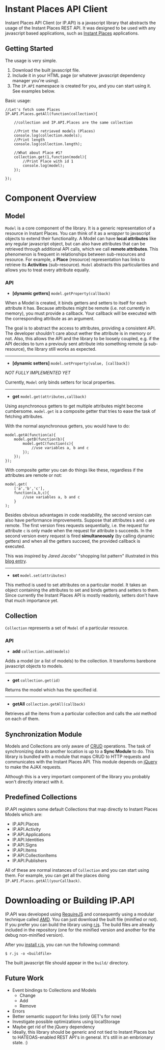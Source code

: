 # Instant Places API Client #

Instant Places API Client (or IP.API) is a javascript library that abstracts the usage of the Instant Places REST API. It was designed to be used with any javascript based applications, such as [Instant Places](http://www.instantplaces.org/) applications.

## Getting Started ##

The usage is very simple. 

1. Download the built javascript file.
2. Include it in your HTML page (or whatever javascript dependency manager you're using).
3. The `IP.API` namespace is created for you, and you can start using it. See examples below.

Basic usage:

	//Let's fetch some Places
    IP.API.Places.getAll(function(collection){

		//collection and IP.API.Places are the same collection

        //Print the retrieved models (Places)
        console.log(collection.models);
        //Print length
        console.log(collection.length);

		//What about Place #1?
		collection.get(1,function(model){
			//Print Place with id 1
			console.log(model);
		});

    });

# Component Overview #

## Model ##

`Model` is a core component of the library. It is a generic representation of a resource in Instant Places. You can think of it as a *wrapper* to javascript objects to extend their functionality. A Model can have **local attributes** like any regular javascript object, but can also have attributes that can be retrieved through additional API calls, which we call **remote attributes**. This phenomenon is frequent in relationships between sub-resources and resource. For example, a **Place** (resource) representation has links to retrieve its **Activities** (sub-resource). `Model` abstracts this particularities and allows you to treat every attribute equally.

### API ###

- **[dynamic getters]** `model.getProperty(callback)`

When a Model is created, it binds getters and setters to itself for each attribute it has. Because attributes might be remote (i.e. not currently in memory), you must provide a callback. Your callback will be executed with the corresponding attribute as an argument.

The goal is to abstract the access to attributes, providing a consistent API. The developer shouldn't care about wether the attribute is in memory or not. Also, this allows the API and the library to be loosely coupled, e.g. if the API decides to turn a previouly sent attribute into something remote (a sub-resource), the library still works as expected.

----------

- **[dynamic setters]** `model.setProperty(value, [callback])`

*NOT FULLY IMPLEMENTED YET*

Currently, `Model` only binds setters for local properties.

----------

- **get** `model.get(attributes,callback)`

Using asynchronous getters to get multiple attributes might become cumbersome. `model.get` is a composite getter that tries to ease the task of fetching attributes.

With the normal asynchronous getters, you would have to do:

	model.getA(function(a){
		model.getB(function(b){
			model.getC(function(c){
				//use variables a, b and c
			});
		});
	});

With composite getter you can do things like these, regardless if the attributes are remote or not:

    model.get(
		['a','b','c'],
		function(a,b,c){
			//use variables a, b and c
		}
	);

Besides obvious advantages in code readability, the second version can also have performance improvements. Suppose that attributes `b` and `c` are remote. The first version fires requests sequentially, i.e. the request for attribute `c` is only made when the request for attribute `b` succeeds. In the second version every request is fired **simultaneously** (by calling dynamic getters) and when all the getters succeed, the provided callback is executed.

This was inspired by *Jared Jacobs*' "shopping list pattern" illustrated in this [blog entry](http://ajaxian.com/archives/designing-a-javascript-client-for-a-rest-api).

----------

- **set** `model.set(attributes)`

This method is used to set attributes on a particular model. It takes an object containing the attributes to set and binds getters and setters to them. Since currently the Instant Places API is mostly readonly, setters don't have that much importance yet.

## Collection ##

`Collection` represents a set of `Model` of a particular resource.

### API ###

- **add** `collection.add(models)`

Adds a model (or a list of models) to the collection. It transforms barebone javascript objects to models.

----------

- **get** `collection.get(id)`

Returns the model which has the specified id.

----------

- **getAll** `collection.getAll(callback)`

Retrieves all the items from a particular collection and calls the `add` method on each of them.

## Synchronization Module ##

Models and Collections are only aware of [CRUD](http://en.wikipedia.org/wiki/Create,_read,_update_and_delete) operations. The task of synchronizing data to another location is up to a **Sync Module** to do. This library is bundled with a module that maps CRUD to HTTP requests and communicates with the Instant Places API. This module depends on [jQuery](http://jquery.com/) to make the AJAX requests.

Although this is a very important component of the library you probably won't directly interact with it.

## Predefined Collections ##

IP.API registers some default Collections that map directly to Instant Places Models which are:

- IP.API.Places
- IP.API.Activity
- IP.API.Applications
- IP.API.Identities
- IP.API.Signs
- IP.API.Items
- IP.API.CollectionItems
- IP.API.Publishers

All of these are normal instances of `Collection` and you can start using them. For example, you can get all the places doing `IP.API.Places.getAll(yourCallback)`.

# Downloading or Building IP.API #

IP.API was developed using [RequireJS](http://requirejs.org/) and consequently using a modular technique called [AMD](http://requirejs.org/docs/whyamd.html). You can just download the built file (minified or not). If you prefer you can build the library using [r.js](http://requirejs.org/docs/optimization.html). The build files are already included in the repository (one for the minified version and another for the debug non-minified version).

After you [install r.js](http://requirejs.org/docs/optimization.html#download), you can run the following command:

    $ r.js -o <buildfile>

The built javascript file should appear in the `build/` directory.

## Future Work ##

- Event bindings to Collections and Models
    - Change
    - Add
    - Remove
- Errors
- Better semantic support for links (only GET's for now)
- Investigate possible optimizations using localStorage
- Maybe get rid of the jQuery dependency
- Ideally, this library should be generic and not tied to Instant Places but to HATEOAS-enabled REST API's in general. It's still in an embrionary state. :)
